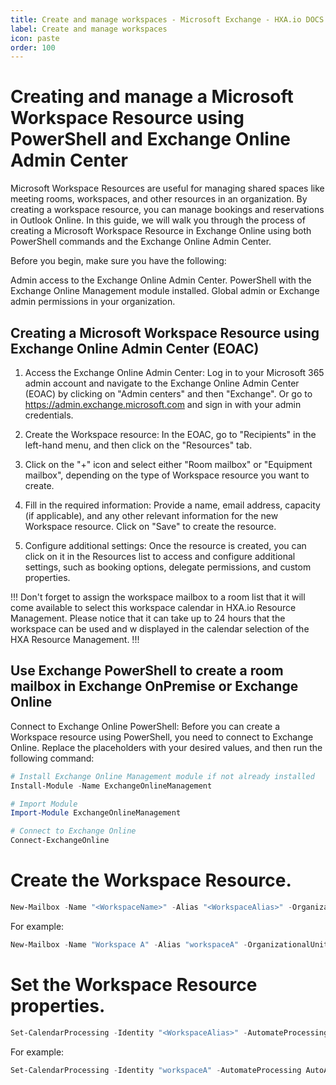 ```yaml
---
title: Create and manage workspaces - Microsoft Exchange - HXA.io DOCS
label: Create and manage workspaces
icon: paste
order: 100
---
```

# Creating and manage a Microsoft Workspace Resource using PowerShell and Exchange Online Admin Center

Microsoft Workspace Resources are useful for managing shared spaces like meeting rooms, workspaces, and other resources in an organization. By creating a workspace resource, you can manage bookings and reservations in Outlook Online. In this guide, we will walk you through the process of creating a Microsoft Workspace Resource in Exchange Online using both PowerShell commands and the Exchange Online Admin Center.

Before you begin, make sure you have the following:

Admin access to the Exchange Online Admin Center.
PowerShell with the Exchange Online Management module installed.
Global admin or Exchange admin permissions in your organization.

## Creating a Microsoft Workspace Resource using Exchange Online Admin Center (EOAC)

1. Access the Exchange Online Admin Center:
Log in to your Microsoft 365 admin account and navigate to the Exchange Online Admin Center (EOAC) by clicking on "Admin centers" and then "Exchange". Or go to https://admin.exchange.microsoft.com and sign in with your admin credentials.

2. Create the Workspace resource:
In the EOAC, go to "Recipients" in the left-hand menu, and then click on the "Resources" tab.

3. Click on the "+" icon and select either "Room mailbox" or "Equipment mailbox", depending on the type of Workspace resource you want to create.

4. Fill in the required information:
Provide a name, email address, capacity (if applicable), and any other relevant information for the new Workspace resource. Click on "Save" to create the resource.

5. Configure additional settings:
Once the resource is created, you can click on it in the Resources list to access and configure additional settings, such as booking options, delegate permissions, and custom properties.

!!!
Don't forget to assign the workspace mailbox to a room list that it will come available to select this workspace calendar in HXA.io Resource Management. Please notice that it can take up to 24 hours that the workspace can be used and w displayed in the calendar selection of the HXA Resource Management.
!!!

## Use Exchange  PowerShell to create a room mailbox in Exchange OnPremise or Exchange Online

Connect to Exchange Online PowerShell:
Before you can create a Workspace resource using PowerShell, you need to connect to Exchange Online. Replace the placeholders with your desired values, and then run the following command:

```powershell
# Install Exchange Online Management module if not already installed
Install-Module -Name ExchangeOnlineManagement

# Import Module
Import-Module ExchangeOnlineManagement

# Connect to Exchange Online
Connect-ExchangeOnline
```
# Create the Workspace Resource.

```powershell
New-Mailbox -Name "<WorkspaceName>" -Alias "<WorkspaceAlias>" -OrganizationalUnit "example.com/Users" -Room -RoomMailboxPassword (ConvertTo-SecureString -String "<Password>" -AsPlainText -Force) | Set-Mailbox -type Workspace
```

For example:
```powershell
New-Mailbox -Name "Workspace A" -Alias "workspaceA" -OrganizationalUnit "example.com/Users" -Room -RoomMailboxPassword (ConvertTo-SecureString -String "P@ssw0rd" -AsPlainText -Force) | Set-Mailbox -type Workspace
```

# Set the Workspace Resource properties.

```powershell
Set-CalendarProcessing -Identity "<WorkspaceAlias>" -AutomateProcessing AutoAccept -DeleteComments $false -DeleteSubject $false -AddOrganizerToSubject $true -AllowConflicts $false  -ResourceCapacity "<capacity>"
```

For example:
```powershell
Set-CalendarProcessing -Identity "workspaceA" -AutomateProcessing AutoAccept -DeleteComments $false -DeleteSubject $false -AddOrganizerToSubject $true -AllowConflicts $false  -ResourceCapacity 10
```